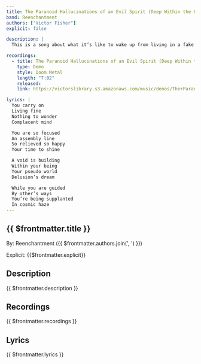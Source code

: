 ```yaml
---
title: The Paranoid Hallucinations of an Evil Spirit (Deep Within the Hidden Swamp)
band: Reenchantment
authors: ["Victor Fisher"]
explicit: false

description: |
  This is a song about what it’s like to wake up from living in a fake world.

recordings:
  - title: The Paranoid Hallucinations of an Evil Spirit (Deep Within the Hidden Swamp)
    type: Demo
    style: Doom Metal
    length: "7:02"
    released: 
    link: https://victorslibrary.s3.amazonaws.com/music/demos/The+Paranoid+Hallucinations+of+an+Evil+Spirit+(Deep+Within+the+Hidden+Swamp).mp3

lyrics: |
  You carry on
  Living fine
  Nothing to wonder
  Complacent mind

  You are so focused
  An assembly line
  So relieved so happy
  Your time to shine

  A void is building
  Within your being
  Your pseudo world
  Delusion’s dream

  While you are guided
  By other’s ways
  You’re being supplanted
  In cosmic haze
---
```


## {{ $frontmatter.title }}

By: <g-link to="/band/reenchantment">Reenchantment</g-link> ({{ $frontmatter.authors.join(', ') }})

Explicit: {{$frontmatter.explicit}}

## Description

<vue-markdown>{{ $frontmatter.description }}</vue-markdown>

## Recordings

{{ $frontmatter.recordings }}

## Lyrics

<vue-markdown>{{ $frontmatter.lyrics }}</vue-markdown>
